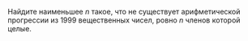 Найдите наименьшее $n$ такое, что не существует арифметической прогрессии из 1999 вещественных чисел, ровно $n$ членов которой целые.